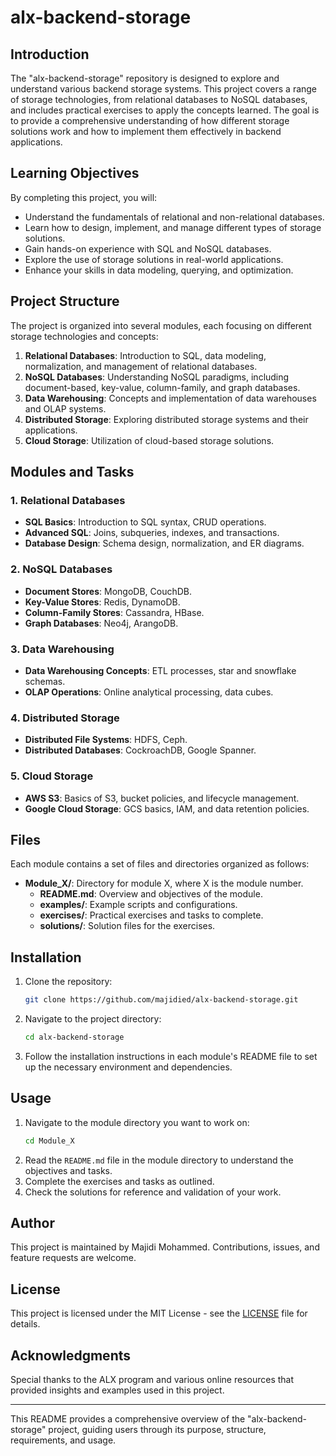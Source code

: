 # alx-backend-storage

## Introduction
The "alx-backend-storage" repository is designed to explore and understand various backend storage systems. This project covers a range of storage technologies, from relational databases to NoSQL databases, and includes practical exercises to apply the concepts learned. The goal is to provide a comprehensive understanding of how different storage solutions work and how to implement them effectively in backend applications.

## Learning Objectives
By completing this project, you will:
- Understand the fundamentals of relational and non-relational databases.
- Learn how to design, implement, and manage different types of storage solutions.
- Gain hands-on experience with SQL and NoSQL databases.
- Explore the use of storage solutions in real-world applications.
- Enhance your skills in data modeling, querying, and optimization.

## Project Structure
The project is organized into several modules, each focusing on different storage technologies and concepts:

1. **Relational Databases**: Introduction to SQL, data modeling, normalization, and management of relational databases.
2. **NoSQL Databases**: Understanding NoSQL paradigms, including document-based, key-value, column-family, and graph databases.
3. **Data Warehousing**: Concepts and implementation of data warehouses and OLAP systems.
4. **Distributed Storage**: Exploring distributed storage systems and their applications.
5. **Cloud Storage**: Utilization of cloud-based storage solutions.

## Modules and Tasks
### 1. Relational Databases
- **SQL Basics**: Introduction to SQL syntax, CRUD operations.
- **Advanced SQL**: Joins, subqueries, indexes, and transactions.
- **Database Design**: Schema design, normalization, and ER diagrams.

### 2. NoSQL Databases
- **Document Stores**: MongoDB, CouchDB.
- **Key-Value Stores**: Redis, DynamoDB.
- **Column-Family Stores**: Cassandra, HBase.
- **Graph Databases**: Neo4j, ArangoDB.

### 3. Data Warehousing
- **Data Warehousing Concepts**: ETL processes, star and snowflake schemas.
- **OLAP Operations**: Online analytical processing, data cubes.

### 4. Distributed Storage
- **Distributed File Systems**: HDFS, Ceph.
- **Distributed Databases**: CockroachDB, Google Spanner.

### 5. Cloud Storage
- **AWS S3**: Basics of S3, bucket policies, and lifecycle management.
- **Google Cloud Storage**: GCS basics, IAM, and data retention policies.

## Files
Each module contains a set of files and directories organized as follows:
- **Module_X/**: Directory for module X, where X is the module number.
  - **README.md**: Overview and objectives of the module.
  - **examples/**: Example scripts and configurations.
  - **exercises/**: Practical exercises and tasks to complete.
  - **solutions/**: Solution files for the exercises.

## Installation
1. Clone the repository:
   ```bash
   git clone https://github.com/majidied/alx-backend-storage.git
   ```
2. Navigate to the project directory:
   ```bash
   cd alx-backend-storage
   ```
3. Follow the installation instructions in each module's README file to set up the necessary environment and dependencies.

## Usage
1. Navigate to the module directory you want to work on:
   ```bash
   cd Module_X
   ```
2. Read the `README.md` file in the module directory to understand the objectives and tasks.
3. Complete the exercises and tasks as outlined.
4. Check the solutions for reference and validation of your work.

## Author
This project is maintained by Majidi Mohammed. Contributions, issues, and feature requests are welcome.

## License
This project is licensed under the MIT License - see the [LICENSE](LICENSE) file for details.

## Acknowledgments
Special thanks to the ALX program and various online resources that provided insights and examples used in this project.

---

This README provides a comprehensive overview of the "alx-backend-storage" project, guiding users through its purpose, structure, requirements, and usage.